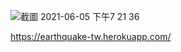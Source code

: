 ![截圖 2021-06-05 下午7 21 36](https://user-images.githubusercontent.com/60594037/120890764-5ebede00-c637-11eb-9639-28fed714f590.png)

https://earthquake-tw.herokuapp.com/
